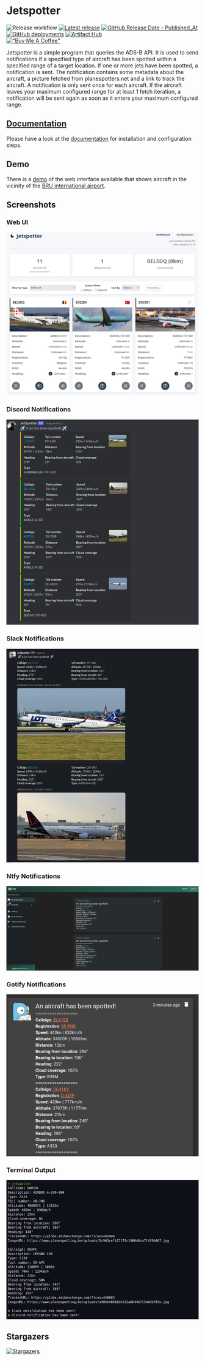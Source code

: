 # Jetspotter

![Release workflow](https://github.com/vvanouytsel/jetspotter/actions/workflows/release.yaml/badge.svg)
[![Latest release](https://img.shields.io/github/v/release/vvanouytsel/jetspotter)](https://github.com/vvanouytsel/jetspotter/releases)
[![GitHub Release Date - Published_At](https://img.shields.io/github/release-date/vvanouytsel/jetspotter)](https://github.com/vvanouytsel/jetspotter/releases)
[![GitHub deployments](https://img.shields.io/github/deployments/vvanouytsel/jetspotter/github-pages?label=Documentation&link=https%3A%2F%2Fvvanouytsel.github.io%2Fjetspotter%2F)](https://vvanouytsel.github.io/jetspotter/)
[![Artifact Hub](https://img.shields.io/endpoint?url=https://artifacthub.io/badge/repository/jetspotter)](https://artifacthub.io/packages/search?repo=jetspotter)  
[!["Buy Me A Coffee"](https://www.buymeacoffee.com/assets/img/custom_images/orange_img.png)](https://www.buymeacoffee.com/vvanouytsel)

Jetspotter is a simple program that queries the ADS-B API. It is used to send notifications if a specified type of aircraft has been spotted within a specified range of a target location. If one or more jets have been spotted, a notification is sent. The notification contains some metadata about the aircraft, a picture fetched from planespotters.net and a link to track the aircraft. A notification is only sent once for each aircraft. If the aircraft leaves your maximum configured range for at least 1 fetch iteration, a notification will be sent again as soon as it enters your maximum configured range.

## [Documentation](https://vvanouytsel.github.io/jetspotter/)

Please have a look at the [documentation](https://vvanouytsel.github.io/jetspotter/) for installation and configuration steps.

## Demo

There is a [demo](https://bru.jetspotter.vvanouytsel.dev/) of the web interface available that shows aircraft in the vicinity of the [BRU international airport](https://bru.jetspotter.vvanouytsel.dev/).

## Screenshots

### Web UI
![Jetspotter UI](docs/images/jetspotter-ui-1.png)

### Discord Notifications
![Discord Notifications](docs/images/jetspotter-discord-1.png)

### Slack Notifications
![Slack Notifications](docs/images/jetspotter-slack-1.png)

### Ntfy Notifications
![Ntfy Notifications](docs/images/jetspotter-ntfy-1.png)

### Gotify Notifications
![Gotify Notifications](docs/images/jetspotter-gotify-1.png)

### Terminal Output
![Terminal Output](docs/images/jetspotter-terminal-1.png)

## Stargazers

[![Stargazers](https://starchart.cc/vvanouytsel/jetspotter.svg)](https://starchart.cc/vvanouytsel/jetspotter)
